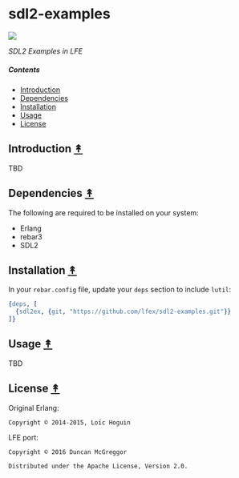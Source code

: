# sdl2-examples

[![][sdl-logo]][sdl-logo-large]

[sdl-logo]: priv/images/sdl-logo-x250.png
[sdl-logo-large]: priv/images/sdl-logo-x1480.png

*SDL2 Examples in LFE*

##### Contents

* [Introduction](#introduction-)
* [Dependencies](#dependencies-)
* [Installation](#installation-)
* [Usage](#usage-)
* [License](#license-)


## Introduction [&#x219F;](#contents)

TBD


## Dependencies [&#x219F;](#contents)

The following are required to be installed on your system:

* Erlang
* rebar3
* SDL2


## Installation [&#x219F;](#contents)

In your ``rebar.config`` file, update your ``deps`` section to include
``lutil``:

```erlang
{deps, [
  {sdl2ex, {git, "https://github.com/lfex/sdl2-examples.git"}}
]}
```


## Usage [&#x219F;](#contents)

TBD


## License [&#x219F;](#contents)

Original Erlang:

```
Copyright © 2014-2015, Loïc Hoguin
```

LFE port:
```
Copyright © 2016 Duncan McGreggor

Distributed under the Apache License, Version 2.0.
```

